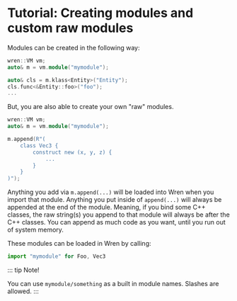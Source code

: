 # Tutorial: Creating modules and custom raw modules

Modules can be created in the following way:

```cpp
wren::VM vm;
auto& m = vm.module("mymodule");

auto& cls = m.klass<Entity>("Entity");
cls.func<&Entity::foo>("foo");
...
```

But, you are also able to create your own "raw" modules.

```cpp
wren::VM vm;
auto& m = vm.module("mymodule");

m.append(R"(
    class Vec3 {
        construct new (x, y, z) {
            ...
        }
    }
)");
```

Anything you add via `m.append(...)` will be loaded into Wren when you import that module. Anything you put inside of `append(...)` will always be appended at the end of the module. Meaning, if you bind some C++ classes, the raw string(s) you append to that module will always be after the C++ classes. You can append as much code as you want, until you run out of system memory.

These modules can be loaded in Wren by calling:

```js
import "mymodule" for Foo, Vec3
```

::: tip
Note!

You can use `mymodule/something` as a built in module names. Slashes are allowed.
:::
